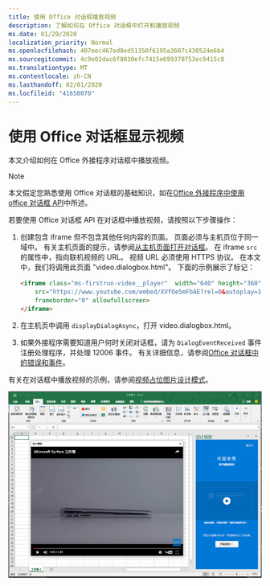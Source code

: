 ```yaml
---
title: 使用 Office 对话框播放视频
description: 了解如何在 Office 对话框中打开和播放视频
ms.date: 01/29/2020
localization_priority: Normal
ms.openlocfilehash: 407eec467ed8ed51350f6195a3607c430524e6b4
ms.sourcegitcommit: 4c9e02dac6f8030efc7415e699370753ec9415c8
ms.translationtype: MT
ms.contentlocale: zh-CN
ms.lasthandoff: 02/01/2020
ms.locfileid: "41650070"
---
```

# <a name="use-the-office-dialog-box-to-show-a-video"></a>使用 Office 对话框显示视频

本文介绍如何在 Office 外接程序对话框中播放视频。

> [!NOTE]
> 本文假定您熟悉使用 Office 对话框的基础知识，如在[Office 外接程序中使用 office 对话框 API](dialog-api-in-office-add-ins.md)中所述。

若要使用 Office 对话框 API 在对话框中播放视频，请按照以下步骤操作：

1. 创建包含 iframe 但不包含其他任何内容的页面。 页面必须与主机页位于同一域中。 有关主机页面的提示，请参阅[从主机页面打开对话框](dialog-api-in-office-add-ins.md#open-a-dialog-box-from-a-host-page)。 在 iframe `src`的属性中，指向联机视频的 URL。 视频 URL 必须使用 HTTPS 协议。 在本文中，我们将调用此页面 "video.dialogbox.html"。 下面的示例展示了标记：

    ```HTML
    <iframe class="ms-firstrun-video__player"  width="640" height="360"
        src="https://www.youtube.com/embed/XVfOe5mFbAE?rel=0&autoplay=1"
        frameborder="0" allowfullscreen>
    </iframe>
    ```

2. 在主机页中调用 `displayDialogAsync`，打开 video.dialogbox.html。
3. 如果外接程序需要知道用户何时关闭对话框，请为 `DialogEventReceived` 事件注册处理程序，并处理 12006 事件。 有关详细信息，请参阅[Office 对话框中的错误和事件](dialog-handle-errors-events.md)。

有关在对话框中播放视频的示例，请参阅[视频占位图片设计模式](/office/dev/add-ins/design/first-run-experience-patterns#video-placemat)。

![在外接程序对话框中播放视频的屏幕截图](../images/video-placemats-dialog-open.png)
